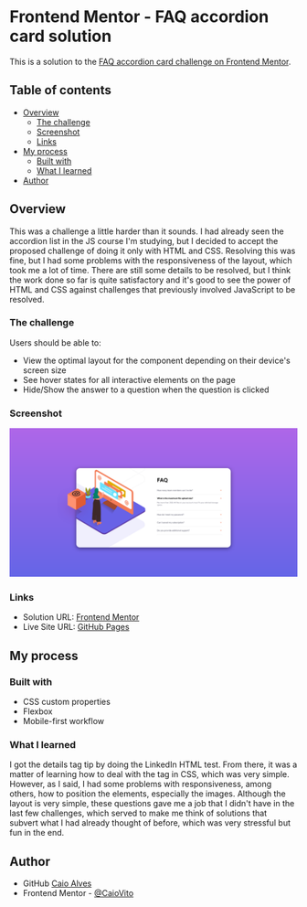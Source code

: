 # Frontend Mentor - FAQ accordion card solution

This is a solution to the [FAQ accordion card challenge on Frontend Mentor](https://www.frontendmentor.io/challenges/faq-accordion-card-XlyjD0Oam).

## Table of contents

- [Overview](#overview)
  - [The challenge](#the-challenge)
  - [Screenshot](#screenshot)
  - [Links](#links)
- [My process](#my-process)
  - [Built with](#built-with)
  - [What I learned](#what-i-learned)
- [Author](#author)

## Overview

This was a challenge a little harder than it sounds. I had already seen the accordion list in the JS course I'm studying, but I decided to accept the proposed challenge of doing it only with HTML and CSS. Resolving this was fine, but I had some problems with the responsiveness of the layout, which took me a lot of time. There are still some details to be resolved, but I think the work done so far is quite satisfactory and it's good to see the power of HTML and CSS against challenges that previously involved JavaScript to be resolved.

### The challenge

Users should be able to:

- View the optimal layout for the component depending on their device's screen size
- See hover states for all interactive elements on the page
- Hide/Show the answer to a question when the question is clicked

### Screenshot

<img src="./FAQ-AccordionCard_Desktop.png" style="zoom: 50%;" />

### Links

- Solution URL: [Frontend Mentor](https://www.frontendmentor.io/solutions/simple-html-and-css-solution-without-js-nuEfzVHZP)
- Live Site URL: [GitHub Pages](https://caioalvesp.github.io/faq-accordion-card/)

## My process

### Built with

- CSS custom properties
- Flexbox
- Mobile-first workflow

### What I learned

I got the details tag tip by doing the LinkedIn HTML test. From there, it was a matter of learning how to deal with the tag in CSS, which was very simple. However, as I said, I had some problems with responsiveness, among others, how to position the elements, especially the images. Although the layout is very simple, these questions gave me a job that I didn't have in the last few challenges, which served to make me think of solutions that subvert what I had already thought of before, which was very stressful but fun in the end.

## Author

- GitHub [Caio Alves](https://github.com/CaioVito)
- Frontend Mentor - [@CaioVito](https://www.frontendmentor.io/profile/CaioVito)
